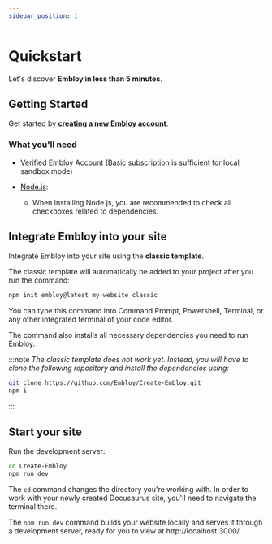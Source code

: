 ```yaml
---
sidebar_position: 1
---
```


# Quickstart

Let's discover **Embloy in less than 5 minutes**.

## Getting Started

Get started by **[creating a new Embloy account](https://embloy.com/sign_up)**.

<!-- Or **try Embloy immediately** with **[embloy.new](https://embloy.com/new)**. -->

### What you'll need

- Verified Embloy Account (Basic subscription is sufficient for local sandbox mode)

- [Node.js](https://nodejs.org/en/download/):
  - When installing Node.js, you are recommended to check all checkboxes related to dependencies.

## Integrate Embloy into your site

Integrate Embloy into your site using the **classic template**.

The classic template will automatically be added to your project after you run the command:

```bash
npm init embloy@latest my-website classic
```

You can type this command into Command Prompt, Powershell, Terminal, or any other integrated terminal of your code editor.

The command also installs all necessary dependencies you need to run Embloy.

:::note
_The classic template does not work yet. Instead, you will have to clone the following repository and install the dependencies using:_
```bash
git clone https://github.com/Embloy/Create-Embloy.git
npm i
```
:::

## Start your site

Run the development server:

```bash
cd Create-Embloy
npm run dev
```

The `cd` command changes the directory you're working with. In order to work with your newly created Docusaurus site, you'll need to navigate the terminal there.

The `npm run dev` command builds your website locally and serves it through a development server, ready for you to view at http://localhost:3000/.

